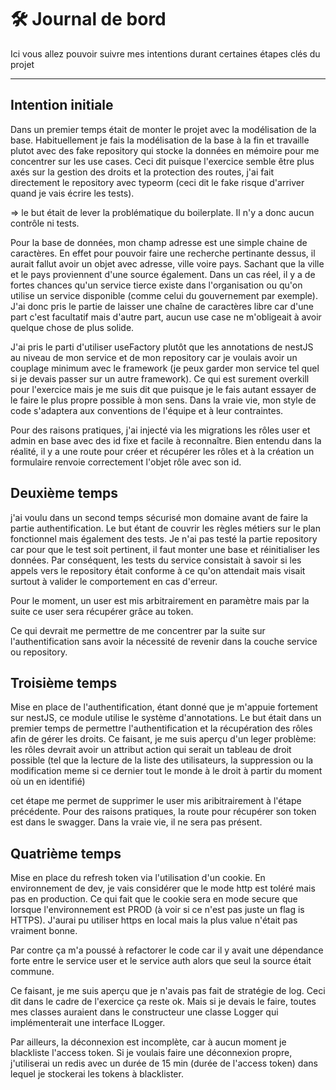 # 🛠️ Journal de bord

Ici vous allez pouvoir suivre mes intentions durant certaines étapes clés du projet

---

## Intention initiale

Dans un premier temps était de monter le projet avec la modélisation de la base. Habituellement je fais la modélisation de la base à la fin et travaille plutot avec des fake repository qui stocke la données en mémoire pour me concentrer sur les use cases. Ceci dit puisque l'exercice semble être plus axés sur la gestion des droits et la protection des routes, j'ai fait directement le repository avec typeorm (ceci dit le fake risque d'arriver quand je vais écrire les tests).

=> le but était de lever la problématique du boilerplate. Il n'y a donc aucun contrôle ni tests.

Pour la base de données, mon champ adresse est une simple chaine de caractères. En effet pour pouvoir faire une recherche pertinante dessus, il aurait fallut avoir un objet avec adresse, ville voire pays. Sachant que la ville et le pays proviennent d'une source également. Dans un cas réel, il y a de fortes chances qu'un service tierce existe dans l'organisation ou qu'on utilise un service disponible (comme celui du gouvernement par exemple). J'ai donc pris le partie de laisser une chaîne de caractères libre car d'une part c'est facultatif mais d'autre part, aucun use case ne m'obligeait à avoir quelque chose de plus solide.

J'ai pris le parti d'utiliser useFactory plutôt que les annotations de nestJS au niveau de mon service et de mon repository car je voulais avoir un couplage minimum avec le framework (je peux garder mon service tel quel si je devais passer sur un autre framework).
Ce qui est surement overkill pour l'exercice mais je me suis dit que puisque je le fais autant essayer de le faire le plus propre possible à mon sens.
Dans la vraie vie, mon style de code s'adaptera aux conventions de l'équipe et à leur contraintes.

Pour des raisons pratiques, j'ai injecté via les migrations les rôles user et admin en base avec des id fixe et facile à reconnaître.
Bien entendu dans la réalité, il y a une route pour créer et récupérer les rôles et à la création un formulaire renvoie correctement l'objet rôle avec son id.

## Deuxième temps

j'ai voulu dans un second temps sécurisé mon domaine avant de faire la partie authentification.
Le but étant de couvrir les règles métiers sur le plan fonctionnel mais également des tests.
Je n'ai pas testé la partie repository car pour que le test soit pertinent, il faut monter une base et réinitialiser les données.
Par conséquent, les tests du service consistait à savoir si les appels vers le repository était conforme à ce qu'on attendait mais visait surtout à valider le comportement en cas d'erreur.

Pour le moment, un user est mis arbitrairement en paramètre mais par la suite ce user sera récupérer grâce au token.

Ce qui devrait me permettre de me concentrer par la suite sur l'authentification sans avoir la nécessité de revenir dans la couche service ou repository.

## Troisième temps

Mise en place de l'authentification, étant donné que je m'appuie fortement sur nestJS, ce module utilise le système d'annotations.
Le but était dans un premier temps de permettre l'authentification et la récupération des rôles afin de gérer les droits.
Ce faisant, je me suis aperçu d'un leger problème: les rôles devrait avoir un attribut action qui serait un tableau de droit possible (tel que la lecture de la liste des utilisateurs, la suppression ou la modification meme si ce dernier tout le monde à le droit à partir du moment où un en identifié)

cet étape me permet de supprimer le user mis aribitrairement à l'étape précédente.
Pour des raisons pratiques, la route pour récupérer son token est dans le swagger. Dans la vraie vie, il ne sera pas présent.

## Quatrième temps

Mise en place du refresh token via l'utilisation d'un cookie.
En environnement de dev, je vais considérer que le mode http est toléré mais pas en production.
Ce qui fait que le cookie sera en mode secure que lorsque l'environnement est PROD (à voir si ce n'est pas juste un flag is HTTPS).
J'aurai pu utiliser https en local mais la plus value n'était pas vraiment bonne.

Par contre ça m'a poussé à refactorer le code car il y avait une dépendance forte entre le service user et le service auth alors que seul la source était commune.

Ce faisant, je me suis aperçu que je n'avais pas fait de stratégie de log. Ceci dit dans le cadre de l'exercice ça reste ok.
Mais si je devais le faire, toutes mes classes auraient dans le constructeur une classe Logger qui implémenterait une interface ILogger.

Par ailleurs, la déconnexion est incomplète, car à aucun moment je blackliste l'access token.
Si je voulais faire une déconnexion propre, j'utiliserai un redis avec un durée de 15 min (durée de l'access token) dans lequel je stockerai les tokens à blacklister.
